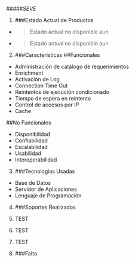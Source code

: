 #####*SEVE*

1. ###Estado Actual de Productos
  * > Estado actual no disponible aun
  * > Estado actual no disponible aun
2. ###Caracteristicas
  ##Funcionales
  * Administración de catálogo de requerimientos
  * Enrichment
  * Activación de Log
  * Connection Time Out
  * Reintentos de ejecución condicionado
  * Tiempo de espera en reintento
  * Control de accesos por IP
  * Cache


  ##No Funcionales
  * Disponibilidad
  * Confiabilidad
  * Escalabilidad
  * Usabilidad
  * Interoperabilidad

3. ###Tecnologias Usadas  
  * Base de Datos
  * Servidor de Aplicaciones
  * Lenguaje de Programación


4. ###Soportes Realizados
  1. TEST
  2. TEST
  3. TEST


5. ###Falta
